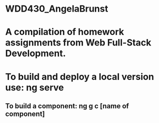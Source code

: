 # WDD430_AngelaBrunst
# A compilation of homework assignments from Web Full-Stack Development.

# To build and deploy a local version use: ng serve 

## To build a component: ng g c [name of component]
